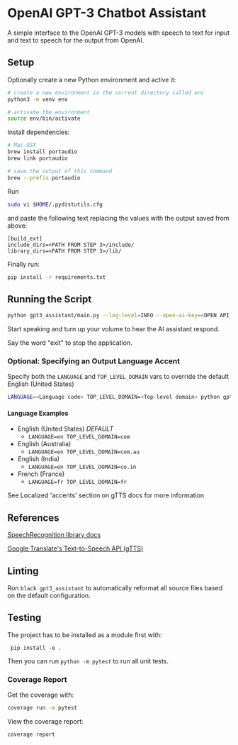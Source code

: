 # OpenAI GPT-3 Chatbot Assistant

A simple interface to the OpenAI GPT-3 models with speech
to text for input and text to speech for the output from OpenAI.

## Setup

Optionally create a new Python environment and active it:

```bash
# create a new environment in the current directory called env
python3 -m venv env

# activate the environment
source env/bin/activate
```

Install dependencies:

```bash
# Mac OSX
brew install portaudio
brew link portaudio

# save the output of this command
brew --prefix portaudio
```

Run

```bash
sudo vi $HOME/.pydistutils.cfg
```

and paste the following text replacing the values with the output saved from above:

```text
[build_ext]
include_dirs=<PATH FROM STEP 3>/include/
library_dirs=<PATH FROM STEP 3>/lib/
```

Finally run:

```bash
pip install -r requirements.txt
```

## Running the Script

```bash
python gpt3_assistant/main.py --log-level=INFO --open-ai-key=<OPEN API SECRET KEY HERE>
```

Start speaking and turn up your volume to hear the AI
assistant respond.

Say the word "exit" to stop the application.

### Optional: Specifying an Output Language Accent

Specify both the `LANGUAGE` and `TOP_LEVEL_DOMAIN` vars to override the default English (United States)

```bash
LANGUAGE=<Language code> TOP_LEVEL_DOMAIN=<Top-level domain> python gpt3_assistant/main.py --open-ai-key=<OPENAI_KEY>
```

#### Language Examples

* English (United States) *DEFAULT*
    * `LANGUAGE=en TOP_LEVEL_DOMAIN=com`
* English (Australia)
    * `LANGUAGE=en TOP_LEVEL_DOMAIN=com.au`
* English (India)
    * `LANGUAGE=en TOP_LEVEL_DOMAIN=co.in`
* French (France)
    * `LANGUAGE=fr TOP_LEVEL_DOMAIN=fr`

See Localized 'accents' section on gTTS docs for more information

## References

[SpeechRecognition library docs](https://pypi.org/project/SpeechRecognition/1.2.3)

[Google Translate's Text-to-Speech API (gTTS)](https://gtts.readthedocs.io/en/latest/module.html#)

## Linting

Run `black gpt3_assistant` to automatically reformat all source files
based on the default configuration.

## Testing

The project has to be installed as a module first with:

```commandline
 pip install -e .
```

Then you can run `python -m pytest` to run all unit tests.

### Coverage Report

Get the coverage with:

```bash
coverage run -m pytest
```

View the coverage report:

```bash
coverage report
```
